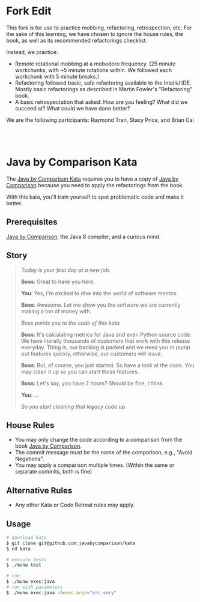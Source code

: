 # Fork Edit
This fork is for use to practice mobbing, refactoring, retrospection, etc.
For the sake of this learning, we have chosen to ignore the house rules, the book, as well as its recommended refactorings checklist.

Instead, we practice:
* Remote rotational mobbing at a mobodoro frequency. (25 minute workchunks, with ~5 minute rotations within. We followed each workchunk with 5 minute breaks.)
* Refactoring followed basic, safe refactoring available to the IntelliJ IDE. Mostly basic refactorings as described in Martin Fowler's "Refactoring" book.
* A basic retrospectation that asked: How are you feeling? What did we succeed at? What could we have done better?

We are the following participants: Raymond Tran, Stacy Price, and Brian Cai

<br>
<br>

# Java by Comparison Kata

The [Java by Comparison Kata](https://github.com/javabycomparison/kata) requires you to have a copy of [Java by Comparison](https://java.by-comparison.com) because you need to apply the refactorings from the book.

With this kata, you'll train yourself to spot problematic code and make it better.

## Prerequisites

[Java by Comparison](https://java.by-comparison.com), the Java 8 compiler, and a curious mind.

## Story

> *Today is your first day at a new job.*
>
> **Boss**: Great to have you here. 
>
> **You**: Yes, I'm excited to dive into the world of software metrics.
>
> **Boss**: Awesome. Let me show you the software we are currently making a ton of money with.
>
> *Boss points you to the code of this kata*
>
> **Boss**: It's calculating metrics for Java and even Python source code. We have literally thousands of customers that work with this release everyday. Thing is, our backlog is packed and we need you to pump out features quickly, otherwise, our customers will leave.
>
> **Boss**: But, of course, you just started. So have a look at the code. You may clean it up so you can start those features. 
>
> **Boss**: Let's say, you have 2 hours? Should be fine, I think. 
>
> **You**: ...
>
> *So you start cleaning that legacy code up.*

## House Rules

- You may only change the code according to a comparison from the book [Java by Comparison](https://java.by-comparison.com).
- The commit message must be the name of the comparison, e.g., "Avoid Negations". 
- You may apply a comparison multiple times. (Within the same or separate commits, both is fine)

## Alternative Rules

- Any other Kata or Code Retreat rules may apply.

## Usage

```bash
# download kata
$ git clone git@github.com:javabycomparison/kata
$ cd kata

# execute tests
$ ./mvnw test

# run
$ ./mvnw exec:java
# run with parameters
$ ./mvnw exec:java -Dexec.args="src smry"
```
